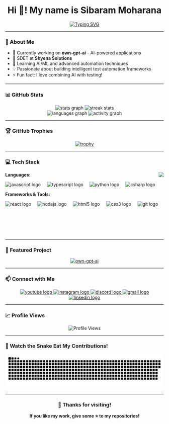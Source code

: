 <div align="center">
  
# Hi 👋! My name is Sibaram Moharana

[![Typing SVG](https://readme-typing-svg.herokuapp.com?font=Fira+Code&size=20&duration=3000&pause=1000&color=BD93F9&center=true&vCenter=true&width=435&lines=SDET+at+Shyena+Solutions;Software+Test+Engineer;Automation+Enthusiast;AI+%26+ML+Explorer)](https://git.io/typing-svg)

</div>

---

### 🚀 About Me

- 🔭 Currently working on **own-gpt-ai** - AI-powered applications
- 🧪 SDET at **Shyena Solutions**
- 🌱 Learning AI/ML and advanced automation techniques
- 💡 Passionate about building intelligent test automation frameworks
- ⚡ Fun fact: I love combining AI with testing!

---

### 📊 GitHub Stats

<div align="center">
  <img src="https://github-readme-stats.vercel.app/api?username=sm60786&hide_title=false&hide_rank=false&show_icons=true&include_all_commits=true&count_private=true&disable_animations=false&theme=dracula&locale=en&hide_border=false" height="170" alt="stats graph"  />
  <img src="https://streak-stats.demolab.com/?user=sm60786&theme=dracula&hide_border=false" height="170" alt="streak stats" />
</div>

<div align="center">
  <img src="https://github-readme-stats.vercel.app/api/top-langs?username=sm60786&locale=en&hide_title=false&layout=compact&card_width=320&langs_count=8&theme=dracula&hide_border=false" height="170" alt="languages graph"  />
  <img src="https://github-readme-activity-graph.vercel.app/graph?username=sm60786&theme=dracula&hide_border=true&custom_title=Contribution%20Graph" height="170" alt="activity graph" />
</div>

---

### 🏆 GitHub Trophies

<div align="center">
  
[![trophy](https://github-profile-trophy.vercel.app/?username=sm60786&theme=dracula&no-frame=false&no-bg=false&margin-w=4&row=1&column=7)](https://github.com/ryo-ma/github-profile-trophy)

</div>

---

### 💻 Tech Stack

<div align="center">

<img align="right" height="200" src="https://i.imgflip.com/65efzo.gif"  />

<div align="left">
  
**Languages:**
  
<img src="https://cdn.jsdelivr.net/gh/devicons/devicon/icons/javascript/javascript-original.svg" height="40" alt="javascript logo"  />
<img width="12" />
<img src="https://cdn.jsdelivr.net/gh/devicons/devicon/icons/typescript/typescript-original.svg" height="40" alt="typescript logo"  />
<img width="12" />
<img src="https://cdn.jsdelivr.net/gh/devicons/devicon/icons/python/python-original.svg" height="40" alt="python logo"  />
<img width="12" />
<img src="https://cdn.jsdelivr.net/gh/devicons/devicon/icons/csharp/csharp-original.svg" height="40" alt="csharp logo"  />

**Frameworks & Tools:**

<img src="https://cdn.jsdelivr.net/gh/devicons/devicon/icons/react/react-original.svg" height="40" alt="react logo"  />
<img width="12" />
<img src="https://cdn.jsdelivr.net/gh/devicons/devicon/icons/nodejs/nodejs-original.svg" height="40" alt="nodejs logo"  />
<img width="12" />
<img src="https://cdn.jsdelivr.net/gh/devicons/devicon/icons/html5/html5-original.svg" height="40" alt="html5 logo"  />
<img width="12" />
<img src="https://cdn.jsdelivr.net/gh/devicons/devicon/icons/css3/css3-original.svg" height="40" alt="css3 logo"  />
<img width="12" />
<img src="https://cdn.jsdelivr.net/gh/devicons/devicon/icons/git/git-original.svg" height="40" alt="git logo"  />

</div>

</div>

<br clear="both">

---

### 🎯 Featured Project

<div align="center">

[![own-gpt-ai](https://github-readme-stats.vercel.app/api/pin/?username=sm60786&repo=own-gpt-ai&theme=dracula&hide_border=false)](https://github.com/sm60786/own-gpt-ai)

</div>

---

### 📫 Connect with Me

<div align="center">
  <a href="https://youtube.com/@sm60786" target="_blank">
    <img src="https://img.shields.io/static/v1?message=Youtube&logo=youtube&label=&color=FF0000&logoColor=white&labelColor=&style=for-the-badge" height="35" alt="youtube logo"  />
  </a>
  <a href="https://instagram.com/__sibaram" target="_blank">
    <img src="https://img.shields.io/static/v1?message=Instagram&logo=instagram&label=&color=E4405F&logoColor=white&labelColor=&style=for-the-badge" height="35" alt="instagram logo"  />
  </a>
  <a href="https://discord.com/users/sm60786" target="_blank">
    <img src="https://img.shields.io/static/v1?message=Discord&logo=discord&label=&color=7289DA&logoColor=white&labelColor=&style=for-the-badge" height="35" alt="discord logo"  />
  </a>
  <a href="mailto:sibarammoharana7978@gmail.com" target="_blank">
    <img src="https://img.shields.io/static/v1?message=Gmail&logo=gmail&label=&color=D14836&logoColor=white&labelColor=&style=for-the-badge" height="35" alt="gmail logo"  />
  </a>
  <a href="https://linkedin.com/in/sibaramm" target="_blank">
    <img src="https://img.shields.io/static/v1?message=LinkedIn&logo=linkedin&label=&color=0077B5&logoColor=white&labelColor=&style=for-the-badge" height="35" alt="linkedin logo"  />
  </a>
</div>

---

### 📈 Profile Views

<div align="center">
  
![Profile Views](https://komarev.com/ghpvc/?username=sm60786&color=blueviolet&style=for-the-badge)

</div>

---

### 🐍 Watch the Snake Eat My Contributions!

<div align="center">

![Snake animation](https://raw.githubusercontent.com/sm60786/sm60786/05f78703b2a98a63ff0188f0f89b1583fb5a641d/dist/snake.svg)

</div>

---

<div align="center">
  
### 💜 Thanks for visiting!

**If you like my work, give some ⭐️ to my repositories!**

</div>
